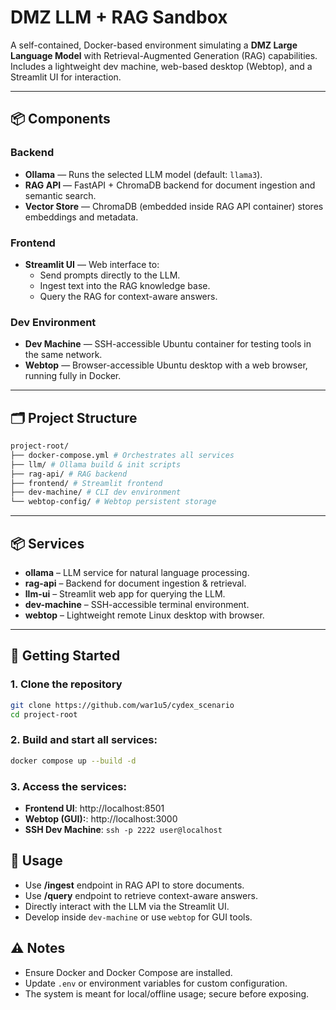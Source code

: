 # DMZ LLM + RAG Sandbox

A self-contained, Docker-based environment simulating a **DMZ Large Language Model** with Retrieval-Augmented Generation (RAG) capabilities.  
Includes a lightweight dev machine, web-based desktop (Webtop), and a Streamlit UI for interaction.

---

## 📦 Components

### **Backend**
- **Ollama** — Runs the selected LLM model (default: `llama3`).
- **RAG API** — FastAPI + ChromaDB backend for document ingestion and semantic search.
- **Vector Store** — ChromaDB (embedded inside RAG API container) stores embeddings and metadata.

### **Frontend**
- **Streamlit UI** — Web interface to:
  - Send prompts directly to the LLM.
  - Ingest text into the RAG knowledge base.
  - Query the RAG for context-aware answers.

### **Dev Environment**
- **Dev Machine** — SSH-accessible Ubuntu container for testing tools in the same network.
- **Webtop** — Browser-accessible Ubuntu desktop with a web browser, running fully in Docker.

---

## 🗂 Project Structure
```bash
project-root/
├── docker-compose.yml # Orchestrates all services
├── llm/ # Ollama build & init scripts
├── rag-api/ # RAG backend
├── frontend/ # Streamlit frontend
├── dev-machine/ # CLI dev environment
└── webtop-config/ # Webtop persistent storage
```
---

## 📦 Services
- **ollama** – LLM service for natural language processing.
- **rag-api** – Backend for document ingestion & retrieval.
- **llm-ui** – Streamlit web app for querying the LLM.
- **dev-machine** – SSH-accessible terminal environment.
- **webtop** – Lightweight remote Linux desktop with browser.

---

## 🚀 Getting Started

### 1. Clone the repository
```bash
git clone https://github.com/war1u5/cydex_scenario
cd project-root
```
### 2. Build and start all services:
```bash
docker compose up --build -d
```
### 3. Access the services:
- **Frontend UI**: http://localhost:8501
- **Webtop (GUI):**: http://localhost:3000
- **SSH Dev Machine**: `ssh -p 2222 user@localhost`

## 📌 Usage
- Use **/ingest** endpoint in RAG API to store documents.
- Use **/query** endpoint to retrieve context-aware answers.
- Directly interact with the LLM via the Streamlit UI.
- Develop inside `dev-machine` or use `webtop` for GUI tools.

## ⚠️ Notes
- Ensure Docker and Docker Compose are installed.
- Update `.env` or environment variables for custom configuration.
- The system is meant for local/offline usage; secure before exposing.